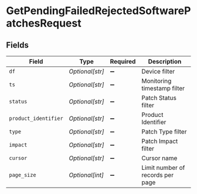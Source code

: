 # GetPendingFailedRejectedSoftwarePatchesRequest


## Fields

| Field                            | Type                             | Required                         | Description                      |
| -------------------------------- | -------------------------------- | -------------------------------- | -------------------------------- |
| `df`                             | *Optional[str]*                  | :heavy_minus_sign:               | Device filter                    |
| `ts`                             | *Optional[str]*                  | :heavy_minus_sign:               | Monitoring timestamp filter      |
| `status`                         | *Optional[str]*                  | :heavy_minus_sign:               | Patch Status filter              |
| `product_identifier`             | *Optional[str]*                  | :heavy_minus_sign:               | Product Identifier               |
| `type`                           | *Optional[str]*                  | :heavy_minus_sign:               | Patch Type filter                |
| `impact`                         | *Optional[str]*                  | :heavy_minus_sign:               | Patch Impact filter              |
| `cursor`                         | *Optional[str]*                  | :heavy_minus_sign:               | Cursor name                      |
| `page_size`                      | *Optional[int]*                  | :heavy_minus_sign:               | Limit number of records per page |